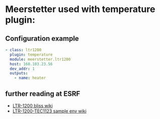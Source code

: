 # Meerstetter used with **temperature plugin**:

## Configuration example
```YAML
- class: ltr1200
  plugin: temperature
  module: meerstetter.ltr1200
  host: 160.103.23.56
  dev_addr: 1
  outputs:
    - name: heater
```

## further reading at ESRF

*   [LTR-1200 bliss wiki](http://wikiserv.esrf.fr/bliss/index.php/LTR-1200)
*   [LTR-1200-TEC1123 sample env wiki](http://wikiserv.esrf.fr/sample_env/index.php/LTR-1200-TEC1123)
